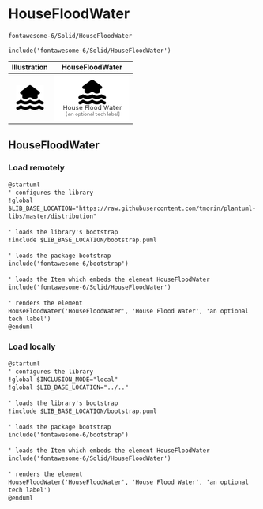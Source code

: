 # HouseFloodWater


```text
fontawesome-6/Solid/HouseFloodWater
```

```text
include('fontawesome-6/Solid/HouseFloodWater')
```



| Illustration | HouseFloodWater |
| :---: | :---: |
| ![illustration for Illustration](../../fontawesome-6/Solid/HouseFloodWater.png) | ![illustration for HouseFloodWater](../../fontawesome-6/Solid/HouseFloodWater.Local.png) |




## HouseFloodWater

### Load remotely
```plantuml
@startuml
' configures the library
!global $LIB_BASE_LOCATION="https://raw.githubusercontent.com/tmorin/plantuml-libs/master/distribution"

' loads the library's bootstrap
!include $LIB_BASE_LOCATION/bootstrap.puml

' loads the package bootstrap
include('fontawesome-6/bootstrap')

' loads the Item which embeds the element HouseFloodWater
include('fontawesome-6/Solid/HouseFloodWater')

' renders the element
HouseFloodWater('HouseFloodWater', 'House Flood Water', 'an optional tech label')
@enduml
```

### Load locally
```plantuml
@startuml
' configures the library
!global $INCLUSION_MODE="local"
!global $LIB_BASE_LOCATION="../.."

' loads the library's bootstrap
!include $LIB_BASE_LOCATION/bootstrap.puml

' loads the package bootstrap
include('fontawesome-6/bootstrap')

' loads the Item which embeds the element HouseFloodWater
include('fontawesome-6/Solid/HouseFloodWater')

' renders the element
HouseFloodWater('HouseFloodWater', 'House Flood Water', 'an optional tech label')
@enduml
```

